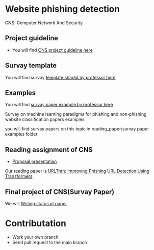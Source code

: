 # Website phishing detection

CNS: Computer Network And Security


## Project guideline

* You will find [CNS project guideline here](./reading_papers/1.finalProject-security.pdf)

## Survay template

You will find survay [template shared by professor here](./reading_papers/2.survey_format.pdf)

## Examples

You will find [survay paper example by professor here](./reading_papers/3.example-P2P_poisoning.pdf)

Survay on machine learning paradigms for phishing and non-phishing website classification papers examples

you will find survay papers on this topic in reading_paper/survay paper examples folder

## Reading assignment of CNS

* [Proposal presentation](https://docs.google.com/presentation/d/1Fkqk0e1e7QsaXmitEqFJ5bFssyF-oLzhjOF6V75FWKc/edit?usp=share_link)

Our reading paper is [URLTran: Improving Phishing URL Detection Using
Transformers](./reading_papers)

## Final project of CNS(Survay Paper)

We will [Writing status of paper](./writting_paper/cvpr.pdf)



# Contributation

* Work your own branch
* Send pull request to the main branch
